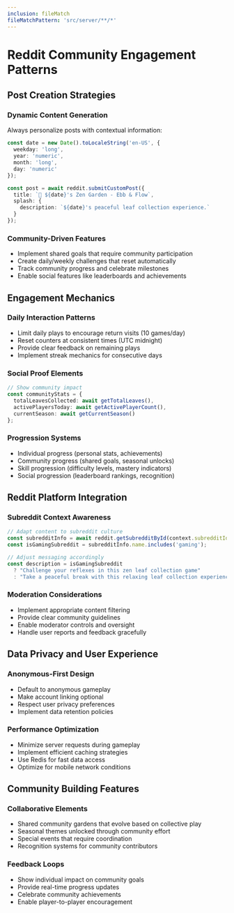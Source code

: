 ```yaml
---
inclusion: fileMatch
fileMatchPattern: 'src/server/**/*'
---
```


# Reddit Community Engagement Patterns

## Post Creation Strategies

### Dynamic Content Generation
Always personalize posts with contextual information:

```typescript
const date = new Date().toLocaleString('en-US', {
  weekday: 'long',
  year: 'numeric',
  month: 'long',
  day: 'numeric'
});

const post = await reddit.submitCustomPost({
  title: `🍃 ${date}'s Zen Garden - Ebb & Flow`,
  splash: {
    description: `${date}'s peaceful leaf collection experience.`
  }
});
```

### Community-Driven Features
- Implement shared goals that require community participation
- Create daily/weekly challenges that reset automatically
- Track community progress and celebrate milestones
- Enable social features like leaderboards and achievements

## Engagement Mechanics

### Daily Interaction Patterns
- Limit daily plays to encourage return visits (10 games/day)
- Reset counters at consistent times (UTC midnight)
- Provide clear feedback on remaining plays
- Implement streak mechanics for consecutive days

### Social Proof Elements
```typescript
// Show community impact
const communityStats = {
  totalLeavesCollected: await getTotalLeaves(),
  activePlayersToday: await getActivePlayerCount(),
  currentSeason: await getCurrentSeason()
};
```

### Progression Systems
- Individual progress (personal stats, achievements)
- Community progress (shared goals, seasonal unlocks)
- Skill progression (difficulty levels, mastery indicators)
- Social progression (leaderboard rankings, recognition)

## Reddit Platform Integration

### Subreddit Context Awareness
```typescript
// Adapt content to subreddit culture
const subredditInfo = await reddit.getSubredditById(context.subredditId);
const isGamingSubreddit = subredditInfo.name.includes('gaming');

// Adjust messaging accordingly
const description = isGamingSubreddit 
  ? "Challenge your reflexes in this zen leaf collection game"
  : "Take a peaceful break with this relaxing leaf collection experience";
```

### Moderation Considerations
- Implement appropriate content filtering
- Provide clear community guidelines
- Enable moderator controls and oversight
- Handle user reports and feedback gracefully

## Data Privacy and User Experience

### Anonymous-First Design
- Default to anonymous gameplay
- Make account linking optional
- Respect user privacy preferences
- Implement data retention policies

### Performance Optimization
- Minimize server requests during gameplay
- Implement efficient caching strategies
- Use Redis for fast data access
- Optimize for mobile network conditions

## Community Building Features

### Collaborative Elements
- Shared community gardens that evolve based on collective play
- Seasonal themes unlocked through community effort
- Special events that require coordination
- Recognition systems for community contributors

### Feedback Loops
- Show individual impact on community goals
- Provide real-time progress updates
- Celebrate community achievements
- Enable player-to-player encouragement